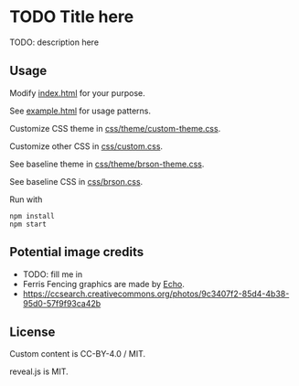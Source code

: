 # TODO Title here

TODO: description here

## Usage

Modify [index.html] for your purpose.

See [example.html] for usage patterns.

Customize CSS theme in [css/theme/custom-theme.css].

Customize other CSS in [css/custom.css].

See baseline theme in [css/theme/brson-theme.css].

See baseline CSS in [css/brson.css].

Run with

```
npm install
npm start
```

[index.html]: index.html
[example.html]: example.html
[css/theme/custom-theme.css]: css/theme/custom-theme.css
[css/custom.css]: css/custom.css
[css/theme/brson-theme.css]: css/theme/brson-theme.css
[css/brson.css]: css/brson.css


## Potential image credits

- TODO: fill me in
- Ferris Fencing graphics are made by [Echo](http://echoqi.net/).
- https://ccsearch.creativecommons.org/photos/9c3407f2-85d4-4b38-95d0-57f9f93ca42b


## License

Custom content is CC-BY-4.0 / MIT.

reveal.js is MIT.
